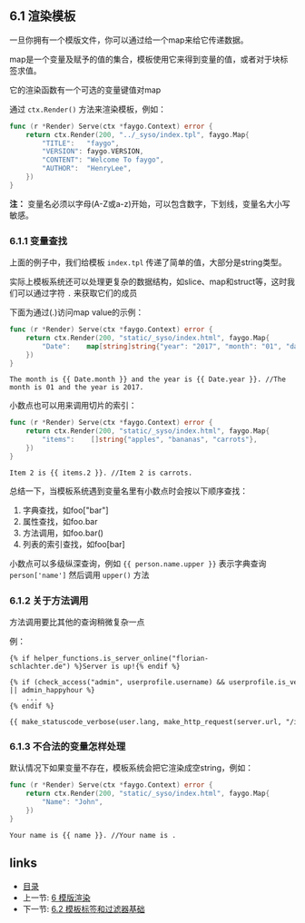 ## 6.1 渲染模板

一旦你拥有一个模版文件，你可以通过给一个map来给它传递数据。

map是一个变量及赋予的值的集合，模板使用它来得到变量的值，或者对于块标签求值。

它的渲染函数有一个可选的变量键值对map

通过 `ctx.Render()` 方法来渲染模板，例如：

```go
func (r *Render) Serve(ctx *faygo.Context) error {
    return ctx.Render(200, "../_syso/index.tpl", faygo.Map{
        "TITLE":   "faygo",
        "VERSION": faygo.VERSION,
        "CONTENT": "Welcome To faygo",
        "AUTHOR":  "HenryLee",
    })
}
```

**注：** 变量名必须以字母(A-Z或a-z)开始，可以包含数字，下划线，变量名大小写敏感。

### 6.1.1 变量查找

上面的例子中，我们给模板 `index.tpl` 传递了简单的值，大部分是string类型。

实际上模板系统还可以处理更复杂的数据结构，如slice、map和struct等，这时我们可以通过字符 `.` 来获取它们的成员

下面为通过(.)访问map value的示例：

```go
func (r *Render) Serve(ctx *faygo.Context) error {
    return ctx.Render(200, "static/_syso/index.html", faygo.Map{
        "Date":    map[string]string{"year": "2017", "month": "01", "day": "01"},
    })
}
```

```
The month is {{ Date.month }} and the year is {{ Date.year }}. //The month is 01 and the year is 2017.
```

小数点也可以用来调用切片的索引：
```go
func (r *Render) Serve(ctx *faygo.Context) error {
    return ctx.Render(200, "static/_syso/index.html", faygo.Map{
        "items":    []string{"apples", "bananas", "carrots"},
    })
}
```

```
Item 2 is {{ items.2 }}. //Item 2 is carrots.
```

总结一下，当模板系统遇到变量名里有小数点时会按以下顺序查找：

1. 字典查找，如foo["bar"]
2. 属性查找，如foo.bar
3. 方法调用，如foo.bar()
4. 列表的索引查找，如foo[bar]

小数点可以多级纵深查询，例如 `{{ person.name.upper }}` 表示字典查询 `person['name']` 然后调用 `upper()` 方法

### 6.1.2 关于方法调用

方法调用要比其他的查询稍微复杂一点

例：

```
{% if helper_functions.is_server_online("florian-schlachter.de") %}Server is up!{% endif %}

{% if (check_access("admin", userprofile.username) && userprofile.is_verified()) || admin_happyhour %} 
    ... 
{% endif %}

{{ make_statuscode_verbose(user.lang, make_http_request(server.url, "/index.php").statuscode) }}
```


### 6.1.3 不合法的变量怎样处理

默认情况下如果变量不存在，模板系统会把它渲染成空string，例如：

```go
func (r *Render) Serve(ctx *faygo.Context) error {
    return ctx.Render(200, "static/_syso/index.html", faygo.Map{
        "Name": "John",
    })
}
```

```
Your name is {{ name }}. //Your name is .
```

## links

* [目录](<../README_ZH.md>)
* 上一节: [6 模版渲染](<06.00.md>)
* 下一节: [6.2 模板标签和过滤器基础](<06.02.md>)

